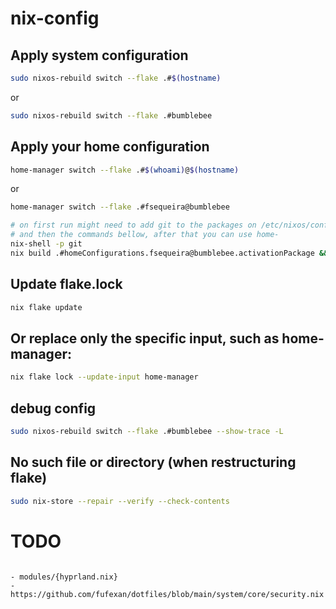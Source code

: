 # nix-config

## Apply system configuration

```bash
sudo nixos-rebuild switch --flake .#$(hostname)
```
or

```bash
sudo nixos-rebuild switch --flake .#bumblebee
```

## Apply your home configuration

```bash
home-manager switch --flake .#$(whoami)@$(hostname)
```
or

```bash
home-manager switch --flake .#fsequeira@bumblebee

# on first run might need to add git to the packages on /etc/nixos/configuration.nix
# and then the commands bellow, after that you can use home-
nix-shell -p git
nix build .#homeConfigurations.fsequeira@bumblebee.activationPackage && ./result/activate
```

## Update flake.lock
```bash
nix flake update
```

## Or replace only the specific input, such as home-manager:
```bash
nix flake lock --update-input home-manager
```

## debug config
```bash
sudo nixos-rebuild switch --flake .#bumblebee --show-trace -L
```

## No such file or directory (when restructuring flake)
```bash
sudo nix-store --repair --verify --check-contents
```


# TODO 
```

- modules/{hyprland.nix}
- https://github.com/fufexan/dotfiles/blob/main/system/core/security.nix
```
